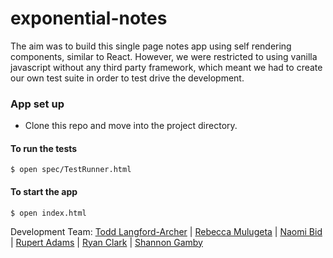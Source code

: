 # exponential-notes

The aim was to build this single page notes app using self rendering components, similar to React. 
However, we were restricted to using vanilla javascript without any third party framework, which meant we had to create our own test suite in order to test drive the development.

### App set up
- Clone this repo and move into the project directory.
#### To run the tests
```
$ open spec/TestRunner.html
```
#### To start the app
```
$ open index.html
```

Development Team: [Todd Langford-Archer](https://github.com/toddpla) | [Rebecca Mulugeta](https://github.com/becc-mu) | [Naomi Bid](https://github.com/NaomiBid) | [Rupert Adams](https://github.com/Rupieeroo) | [Ryan Clark](https://github.com/RyanWolfen7) |  [Shannon Gamby](https://github.com/shannongamby) 


